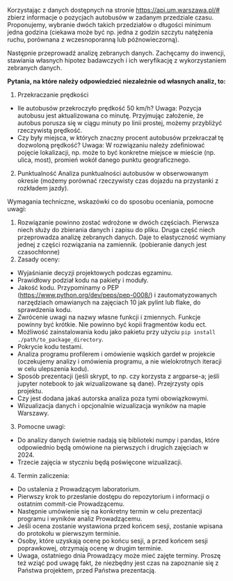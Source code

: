 Korzystając z danych dostępnych na stronie https://api.um.warszawa.pl/# zbierz informacje o pozycjach autobusów w zadanym przedziale czasu. Proponujemy, wybranie dwóch takich przedziałów o długości minimum jedna godzina (ciekawa może być np. jedna z godzin szczytu natężenia ruchu, porównana z wczesnoporanną lub późnowieczorną). 

Następnie przeprowadź analizę zebranych danych. Zachęcamy do inwencji, stawiania własnych hipotez badawczych i ich weryfikację z wykorzystaniem zebranych danych.

**Pytania, na które należy odpowiedzieć niezależnie od własnych analiz, to:**
1) Przekraczanie prędkości
- Ile autobusów przekroczyło prędkość 50 km/h? Uwaga: Pozycja autobusu jest aktualizowana co minutę. Przyjmując założenie, że autobus porusza się w ciągu minuty po linii prostej, możemy przybliżyć rzeczywistą prędkość.
- Czy były miejsca, w których znaczny procent autobusów przekraczał tę dozwoloną prędkość? Uwaga: W rozwiązaniu należy zdefiniować pojęcie lokalizacji, np. może to być konkretne miejsce w mieście (np. ulica, most), promień wokół danego punktu geograficznego.
2) Punktualność
Analiza punktualności autobusów w obserwowanym okresie (możemy porównać rzeczywisty czas dojazdu na przystanki z rozkładem jazdy).

Wymagania techniczne, wskazówki co do sposobu oceniania, pomocne uwagi:
1) Rozwiązanie powinno zostać wdrożone w dwóch częściach. Pierwsza niech służy do zbierania danych i zapisu do pliku.
Druga część niech przeprowadza analizę zebranych danych. Daje to elastyczność wymiany jednej z części rozwiązania na zamiennik. (pobieranie danych jest czasochłonne)
2) Zasady oceny:
- Wyjaśnianie decyzji projektowych podczas egzaminu.
- Prawidłowy podział kodu na pakiety i moduły.
- Jakość kodu. Przypominamy o PEP (https://www.python.org/dev/peps/pep-0008/) i zautomatyzowanych narzędziach omawianych na zajęciach 10 jak pylint lub flake, do sprawdzenia kodu.
- Zwrócenie uwagi na nazwy własne funkcji i zmiennych. Funkcje powinny być krótkie. Nie powinno być kopii fragmentów kodu ect.
- Możliwość zainstalowania kodu jako pakietu przy użyciu `pip install ./path/to_package_directory`.
- Pokrycie kodu testami.
- Analiza programu profilerem i omówienie wąskich gardeł w projekcie (oczekujemy analizy i omówienia programu, a nie wielokrotnych iteracji w celu ulepszenia kodu).
- Sposób prezentacji (jeśli skrypt, to np. czy korzysta z argparse-a; jeśli jupyter notebook to jak wizualizowane są dane). Przejrzysty opis projektu.
- Czy jest dodana jakaś autorska analiza poza tymi obowiązkowymi.
- Wizualizacja danych i opcjonalnie wizualizacja wyników na mapie Warszawy.
3) Pomocne uwagi:
- Do analizy danych świetnie nadają się biblioteki numpy i pandas, które odpowiednio będą omówione na pierwszych i drugich zajęciach w 2024.
- Trzecie zajęcia w styczniu będą poświęcone wizualizacji.
4) Termin zaliczenia:
- Do ustalenia z Prowadzącym laboratorium.
- Pierwszy krok to przesłanie dostępu do repozytorium i informacji o ostatnim commit-cie Prowadzącemu.
- Następnie umówienie się na konkretny termin w celu prezentacji programu i wyników analiz Prowadzącemu.
- Jeśli ocena zostanie wystawiona przed końcem sesji, zostanie wpisana do protokołu w pierwszym terminie.
- Osoby, które uzyskają ocenę po końcu sesji, a przed końcem sesji poprawkowej, otrzymają ocenę w drugim terminie.
- Uwaga, ostatniego dnia Prowadzący może mieć zajęte terminy. Proszę też wziąć pod uwagę fakt, że niezbędny jest czas na zapoznanie się z Państwa projektem, przed Państwa prezentacją.